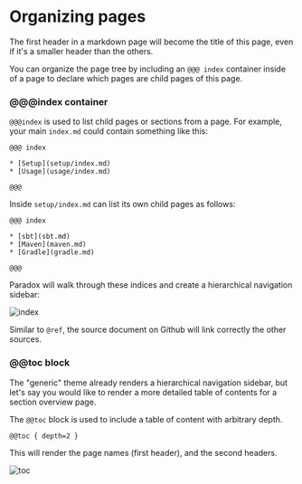 # Organizing pages

The first header in a markdown page will become the title of this page, even if it's a smaller header than the others.

You can organize the page tree by including an `@@@ index` container inside of a page to declare which pages are child
pages of this page.

### @@@index container

`@@@index` is used to list child pages or sections from a page.
For example, your main `index.md` could contain something like this:

```
@@@ index

* [Setup](setup/index.md)
* [Usage](usage/index.md)

@@@
```

Inside `setup/index.md` can list its own child pages as follows:


```
@@@ index

* [sbt](sbt.md)
* [Maven](maven.md)
* [Gradle](gradle.md)

@@@
```

Paradox will walk through these indices and create a hierarchical navigation sidebar:

![index](../img/index.png)

Similar to `@ref`, the source document on Github will link correctly the other sources.

### @@toc block

The "generic" theme already renders a hierarchical navigation sidebar,
but let's say you would like to render a more detailed table of contents for a section overview page.

The `@@toc` block is used to include a table of content with arbitrary depth.

```markdown
@@toc { depth=2 }
```

This will render the page names (first header), and the second headers.

![toc](../img/toc.png)
